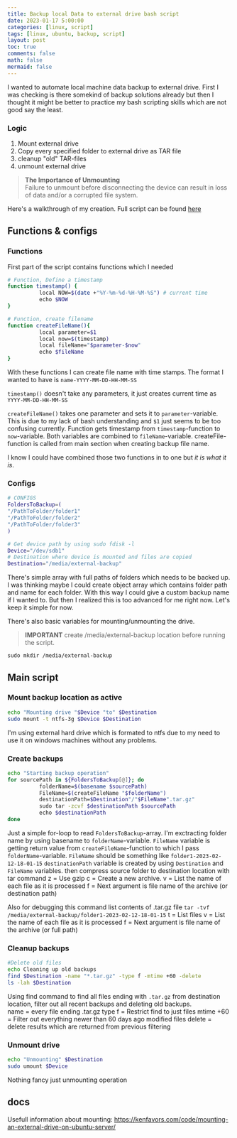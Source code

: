 ```yaml
---
title: Backup local Data to external drive bash script
date: 2023-01-17 5:00:00 
categories: [linux, script]
tags: [linux, ubuntu, backup, script]
layout: post
toc: true
comments: false
math: false
mermaid: false
---
```


I wanted to automate local machine data backup to external drive. First I was checking is there somekind of backup solutions already but then I thought it might be better to practice my bash scripting skills which are not good say the least. 

### Logic
1. Mount external drive
2. Copy every specified folder to external drive as TAR file
3. cleanup "old" TAR-files
4. unmount external drive 

>**The Importance of Unmounting**  
>Failure to unmount before disconnecting the device can result in loss of data and/or a corrupted file system.

Here's a walkthrough of my creation. Full script can be found [here](https://github.com/apaivinen/scripts/blob/main/Bash/Backup%20data%20to%20external%20drive/backup.sh)

## Functions & configs
### Functions
First part of the script contains functions which I needed
```bash
# Function, Define a timestamp
function timestamp() {
          local NOW=$(date +"%Y-%m-%d-%H-%M-%S") # current time
          echo $NOW
}

# Function, create filename
function createFileName(){
          local parameter=$1
          local now=$(timestamp)
          local fileName="$parameter-$now"
          echo $fileName
}
```

With these functions I can create file name with time stamps. The format I wanted to have is `name-YYYY-MM-DD-HH-MM-SS`

`timestamp()` doesn't take any parameters, it just creates current time as `YYYY-MM-DD-HH-MM-SS`

`createFileName()` takes one parameter and sets it to `parameter`-variable. This is due to my lack of bash understanding and `$1` just seems to be too confusing currently.
Function gets timestamp from `timestamp`-function to `now`-variable.
Both variables are combined to `fileName`-variable.
createFile-function is called from main section when creating backup file name. 

I know I could have combined those two functions in to one but *it is what it is*.

### Configs

```bash
# CONFIGS
FoldersToBackup=(
"/PathToFolder/folder1"
"/PathToFolder/folder2"
"/PathToFolder/folder3"
)

# Get device path by using sudo fdisk -l
Device="/dev/sdb1"
# Destination where device is mounted and files are copied
Destination="/media/external-backup"
```

There's simple array with full paths of folders which needs to be backed up.
I was thinking maybe I could create object array which contains folder path and name for each folder. With this way I could give a custom backup name if I wanted to. But then I realized this is too advanced for me right now. Let's keep it simple for now. 

There's also basic variables for mounting/unmounting the drive.
> **IMPORTANT** 
> create /media/external-backup location before running the script.

```important
sudo mkdir /media/external-backup
```

## Main script
### Mount backup location as active
```bash
echo "Mounting drive "$Device "to" $Destination
sudo mount -t ntfs-3g $Device $Destination
```

I'm using external hard drive which is formated to ntfs due to my need to use it on windows machines without any problems.

### Create backups

```bash
echo "Starting backup operation"
for sourcePath in ${FoldersToBackup[@]}; do
          folderName=$(basename $sourcePath)
          FileName=$(createFileName "$folderName")
          destinationPath=$Destination"/"$FileName".tar.gz"
          sudo tar -zcvf $destinationPath $sourcePath
          echo $destinationPath
done
```

Just a simple for-loop to read `FoldersToBackup`-array.
I'm exctracting folder name by using basename to `folderName`-variable.
`FileName` variable is getting return value from `createFileName`-function to which I pass `folderName`-variable. `FileName` should be something like `folder1-2023-02-12-18-01-15` 
`destinationPath` variable is created by using `Destination` and `FileName` variables. 
then compress source folder to destination location with tar command
z = Use gzip
c = Create  a  new  archive.
v = List the name of each file as it is processed
f = Next argument is file name of the archive (or destination path)

Also for debugging this command list contents of .tar.gz file `tar -tvf /media/external-backup/folder1-2023-02-12-18-01-15` 
t = List files
v = List the name of each file as it is processed
f = Next argument is file name of the archive (or full path)

### Cleanup backups
```bash
#Delete old files
echo Cleaning up old backups
find $Destination -name "*.tar.gz" -type f -mtime +60 -delete
ls -lah $Destination
```
Using find command to find all files ending with `.tar.gz` from destination location, filter out all recent backups and deleting old backups.  
name = every file ending .tar.gz
type f = Restrict find to just files
mtime +60 = Filter out everything newer than 60 days ago modified files
delete = delete results which are returned from previous filtering

### Unmount drive
```bash
echo "Unmounting" $Destination
sudo umount $Device
```
Nothing fancy just unmounting operation

## docs
Usefull information about mounting: https://kenfavors.com/code/mounting-an-external-drive-on-ubuntu-server/
